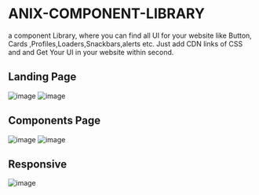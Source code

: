 # ANIX-COMPONENT-LIBRARY
 a component Library, where you can find all UI for your website
like Button, Cards ,Profiles,Loaders,Snackbars,alerts etc. Just add CDN links of CSS and and
Get Your UI in your website within second.

## Landing Page
![image](https://github.com/ashutosh2720/ANIX-COMPONENT-LIBRARY/assets/109720375/b85021d3-2f69-4bf9-89f2-b40bdb23a2da)
![image](https://github.com/ashutosh2720/ANIX-COMPONENT-LIBRARY/assets/109720375/918e7082-e925-4a9d-8fb1-e4e4fb237d50)
## Components Page
![image](https://github.com/ashutosh2720/ANIX-COMPONENT-LIBRARY/assets/109720375/6158956b-ff56-4ffb-b10b-97b4cb4460b6)
![image](https://github.com/ashutosh2720/ANIX-COMPONENT-LIBRARY/assets/109720375/12350ee9-e03e-4b44-8220-ae8563b3036a)
## Responsive
![image](https://github.com/ashutosh2720/ANIX-COMPONENT-LIBRARY/assets/109720375/a583cacc-3828-4269-b119-7c5616922f58)

 
